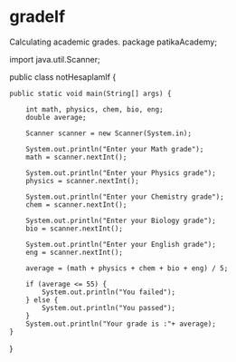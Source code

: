 # gradeIf
Calculating academic grades.
package patikaAcademy;

import java.util.Scanner;

public class notHesaplamIf {

	public static void main(String[] args) {

		int math, physics, chem, bio, eng;
		double average;

		Scanner scanner = new Scanner(System.in);

		System.out.println("Enter your Math grade");
		math = scanner.nextInt();

		System.out.println("Enter your Physics grade");
		physics = scanner.nextInt();

		System.out.println("Enter your Chemistry grade");
		chem = scanner.nextInt();

		System.out.println("Enter your Biology grade");
		bio = scanner.nextInt();

		System.out.println("Enter your English grade");
		eng = scanner.nextInt();

		average = (math + physics + chem + bio + eng) / 5;

		if (average <= 55) {
			System.out.println("You failed");
		} else {
			System.out.println("You passed");
		}
		System.out.println("Your grade is :"+ average);
	}

}
